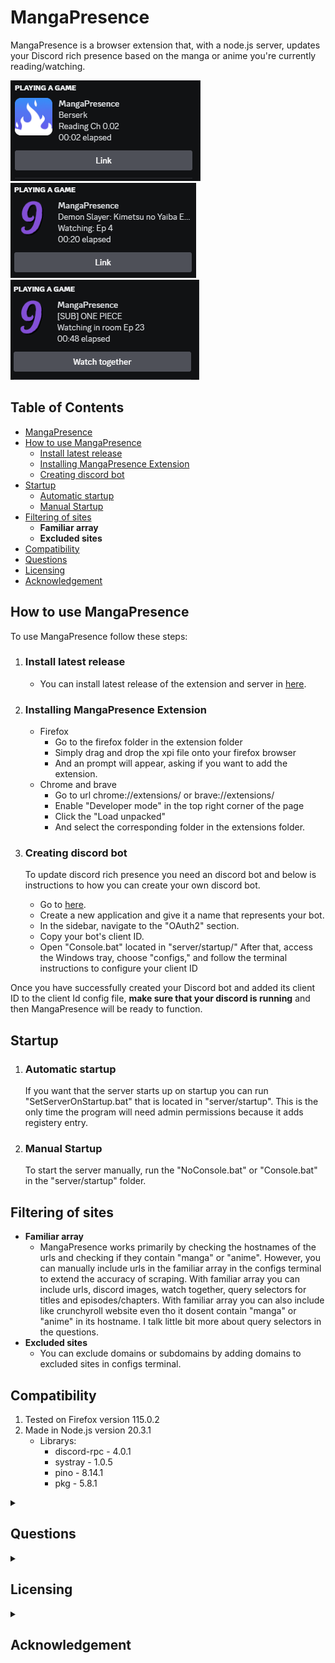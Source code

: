 
# MangaPresence

MangaPresence is a browser extension that, with a node.js server, updates your Discord rich presence based on the manga or anime you're currently reading/watching.


![Reading](showcase/Reading%20manga.png)
![Watching](showcase/Watching%20anime.png)
![Watching in room](showcase/Watching%20in%20room.png)


## Table of Contents
- [MangaPresence](#MangaPresence)
- [How to use MangaPresence](#how-to-use-mangapresence)
  - [Install latest release](#install-latest-release)
  - [Installing MangaPresence Extension](#installing-mangapresence-extension)
  - [Creating discord bot](#creating-discord-bot)
- [Startup](#startup)
  - [Automatic startup](#automatic-startup)
  - [Manual Startup](#manual-startup)
- [Filtering of sites](#filtering-of-sites)
  - **Familiar array**
  - **Excluded sites**
- [Compatibility](#compatibility)
- [Questions](#questions)
- [Licensing](#licensing)
- [Acknowledgement](#acknowledgement)


## How to use MangaPresence
To use MangaPresence follow these steps:

1. ### Install latest release
   - You can install latest release of the extension and server in [here](https://github.com/Sandelier/MangaPresence/releases).

2.  ### Installing MangaPresence Extension
	- Firefox
    	- Go to the firefox folder in the extension folder
		- Simply drag and drop the xpi file onto your firefox browser
		- And an prompt will appear, asking if you want to add the extension.
	- Chrome and brave
		- Go to url chrome://extensions/ or brave://extensions/
		- Enable "Developer mode" in the top right corner of the page
		- Click the "Load unpacked"
		- And select the corresponding folder in the extensions folder.

3. ### Creating discord bot
	  To update discord rich presence you need an discord bot  and below is instructions to how you can create your own discord bot.
	- Go to [here](https://discord.com/developers/applications?new_application=true).
	- Create a new application and give it a name that represents your bot.
	- In the sidebar, navigate to the "OAuth2" section.
	- Copy your bot's client ID.
	- Open "Console.bat" located in "server/startup/" After that, access the Windows tray, choose "configs," and follow the terminal instructions to configure your client ID

Once you have successfully created your Discord bot and added its client ID to the client Id config file, **make sure that your discord is running** and then MangaPresence will be ready to function.

## Startup 

1. ###  Automatic startup
   If you want that the server starts up on startup you can run "SetServerOnStartup.bat" that is located in "server/startup". This is the only time the program will need admin permissions because it adds registery entry. 

2. ### Manual Startup
   To start the server manually, run the "NoConsole.bat" or "Console.bat" in the "server/startup" folder.

## Filtering of sites
- **Familiar array**
  - MangaPresence works primarily by checking the hostnames of the urls and checking if they contain "manga" or "anime". However, you can manually include urls in the familiar array in the configs terminal to extend the accuracy of scraping. With familiar array you can include urls, discord images, watch together, query selectors for titles and episodes/chapters. With familiar array you can also include like crunchyroll website even tho it dosent contain "manga" or "anime" in its hostname. I talk little bit more about query selectors in the questions.
 - **Excluded sites**
	 - You can exclude domains or subdomains by adding domains to excluded sites in configs terminal.

## Compatibility
1. Tested on Firefox version 115.0.2
2. Made in Node.js version 20.3.1
	- Librarys:
		- discord-rpc - 4.0.1
		- systray - 1.0.5
		- pino - 8.14.1
		- pkg - 5.8.1

<details>
<summary><h2>Questions</h2></summary> 

- ### Server
   - **Why is my server closing instantly**
     - There are many reasons as to why the server might close instantly, but the most common issue is either that you forgot to include client id in the configs terminal or your discord is not on. If its not those reasons then you could launch "Console.bat" in the "startup" folder which enables you to see terminal so you can identify the error.
- ### Extension
	- **Can't scrape a page? Not scraping correctly?**
		- If you want to specify an url that dosen't contain "manga" or "anime" in its hostname, you can add the url to the familiar array in the configs terminal. However, the familiar array wont allow you to scrape every page even if you specify the url in the array if it contains blacklisted words like "register", "login" or "account"
		- Certain query selectors arent allowed on familiar array due to security reasons. The keywords include "form", "password", and "username"
	- **Don't want an page to be scraped?**
		- You can include an excluded urls in the configs terminal and selecting the "excluded sites" in the terminal to exclude subdomains or full domains.
- ### Privacy policy
	- MangaPresence dosen't save any data that is provided to it by the browser. The only things that is saved are the config files that you edit via the configs terminal.
	- MangaPresence dosen't connect to any other external servers other then discords api through "discord-rpc" library other then that everything is done in localhost.
- ### Uninstalling
	- If you have set the  sever to start up automatically, you can press the "StartServerOnStartup" again and it will prompt you to remove the registery key, Once you remove the key, you can delete the server files.
- ### Query selectors examples.
	- Query selectors are methods to select elements in webpages. Below i will show couple examples on how to accurately select query selectors.
	- **Scraping title**
		-  ```
			<div class="wrapper">
			  <aside class="content">
			    <div class="poster">...</div>
			    <div class=" info">
		          <div class="meta">...</div>
		          <div class="name" itemprop="name">Title</div>
		      ```
			
			-	To retrieve the title we can for example use ```div.info div.name[itemprop="name"]```
	-	**Scraping chapter**
		-	```
			<li class="page-item w-100">
			  <button id="numberlist-toggler" class="btn btn-sidebar">
			    <span class="menu-collapsed">
			      <span class="number-current-type">Chapter</span>
			      <span class="number-current">0</span>
		      ```
			-	To retrieve the chapter count we can for example use ```button#numberlist-toggler span.menu-collapsed span.number-current```
</details>

<details>
   <summary><h2>Licensing</h2></summary>

   MangaPresence is open-source software distributed under the MIT License. This means that you are free to use, modify, and distribute the extension as long as you include the original copyright notice and disclaimers. For more details, please refer to the [LICENSE](https://github.com/Sandelier/MangaPresence/blob/main/LICENSE) file.
</details>



<details>
   <summary><h2>Acknowledgement</h2></summary>
   
   [discord-rpc](https://www.npmjs.com/package/discord-rpc) - Used for easy access to discord rich api  
   [pino](https://www.npmjs.com/package/pino) - Used for logging  
   [systray](https://www.npmjs.com/package/systray) - Used for tray  
   [pkg](https://www.npmjs.com/package/pkg) - Used for bundling

</details>


